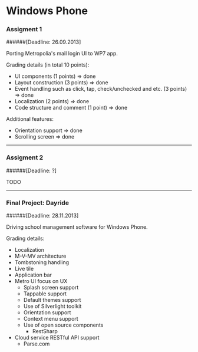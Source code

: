 Windows Phone
============

### Assigment 1 
######[Deadline: 26.09.2013]

Porting Metropolia's mail login UI to WP7 app.

Grading details (in total 10 points):
* UI components (1 points) => done
* Layout construction (3 points) => done
* Event handling such as click, tap, check/unchecked and etc. (3 points) => done
* Localization (2 points) => done
* Code structure and comment (1 point) => done

Additional features:
* Orientation support => done
* Scrolling screen => done

---

### Assigment 2
######[Deadline: ?]

TODO

---

### Final Project: Dayride
######[Deadline: 28.11.2013]

Driving school management software for Windows Phone.

Grading details:
* Localization
* M-V-MV architecture
* Tombstoning handling
* Live tile
* Application bar
* Metro UI focus on UX
  * Splash screen support
  * Tappable support
  * Default themes support
  * Use of Silverlight toolkit
  * Orientation support
  * Context menu support
  * Use of open source components
    * RestSharp
* Cloud service RESTful API support
  * Parse.com